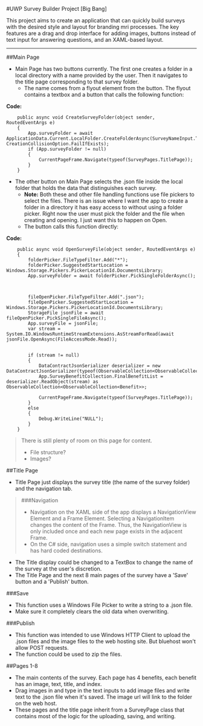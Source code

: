 #UWP Survey Builder Project
[Big Bang]

This project aims to create an application that can quickly build surveys with the desired style and layout for branding mri processes. The key features are a drag and drop interface for adding images, buttons instead of text input for answering questions, and an XAML-based layout.


----------

##Main Page
* Main Page has two buttons currently. The first one creates a folder in a local directory with a name provided by the user. Then it navigates to the title page corresponding to that survey folder.
	* The name comes from a flyout element from the button. The flyout contains a textbox and a button that calls the following function:

**Code:**

        public async void CreateSurveyFolder(object sender, RoutedEventArgs e)
        {
            App.surveyFolder = await ApplicationData.Current.LocalFolder.CreateFolderAsync(SurveyNameInput.Text, CreationCollisionOption.FailIfExists);
            if (App.surveyFolder != null)
            {
                CurrentPageFrame.Navigate(typeof(SurveyPages.TitlePage));
            }
        }
 
* The other button on Main Page selects the .json file inside the local folder that holds the data that distinguishes each survey. 
	* **Note:** Both these and other file handling functions use file pickers to select the files. There is an issue where I want the app to create a folder in a directory it has easy access to without using a folder picker. Right now the user must pick the folder and the file when creating and opening. I just want this to happen on Open.
	* The button calls this function directly:

**Code:**

        public async void OpenSurveyFile(object sender, RoutedEventArgs e)
        {
            folderPicker.FileTypeFilter.Add("*");
            folderPicker.SuggestedStartLocation = Windows.Storage.Pickers.PickerLocationId.DocumentsLibrary;
            App.surveyFolder = await folderPicker.PickSingleFolderAsync();
            


            fileOpenPicker.FileTypeFilter.Add(".json");
            fileOpenPicker.SuggestedStartLocation = Windows.Storage.Pickers.PickerLocationId.DocumentsLibrary;
            StorageFile jsonFile = await fileOpenPicker.PickSingleFileAsync();
            App.surveyFile = jsonFile;
            var stream = System.IO.WindowsRuntimeStreamExtensions.AsStreamForRead(await jsonFile.OpenAsync(FileAccessMode.Read));


            if (stream != null)
            {
                DataContractJsonSerializer deserializer = new DataContractJsonSerializer(typeof(ObservableCollection<ObservableCollection<Benefit>>));
                App.SurveyBenefitCollection.FinalBenefitList = deserializer.ReadObject(stream) as ObservableCollection<ObservableCollection<Benefit>>;

                CurrentPageFrame.Navigate(typeof(SurveyPages.TitlePage));
            }
            else
            {
                Debug.WriteLine("NULL");
            }
        }

>There is still plenty of room on this page for content.
>
>* File structure?
>* Images?

##Title Page
* Title Page just displays the survey title (the name of the survey folder) and the navigation tab. 


>###Navigation
>* Navigation on the XAML side of the app displays a NavigationView Element and a Frame Element. Selecting a NavigationItem changes the content of the Frame. Thus, the NavigationView is only included once and each new page exists in the adjacent Frame.
>* On the C# side, navigation uses a simple switch statement and has hard coded destinations. 

* The Title display could be changed to a TextBox to change the name of the survey at the user's discretion.
* The Title Page and the next 8 main pages of the survey have a 'Save' button and a 'Publish' button. 

###Save
* This function uses a Windows File Picker to write a string to a .json file. 
* Make sure it completely clears the old data when overwriting. 

###Publish
* This function was intended to use Windows HTTP Client to upload the .json files and the image files to the web hosting site. But bluehost won't allow POST requests. 
* The function could be used to zip the files. 


##Pages 1-8
* The main contents of the survey. Each page has 4 benefits, each benefit has an image, text, title, and index. 
* Drag images in and type in the text inputs to add image files and write text to the .json file when it's saved. The image url will link to the folder on the web host. 
* These pages and the title page inherit from a SurveyPage class that contains most of the logic for the uploading, saving, and writing. 

